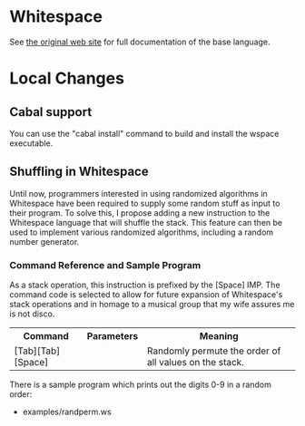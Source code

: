 # Whitespace #

See [the original web site](http://compsoc.dur.ac.uk/whitespace/) for full
documentation of the base language.

# Local Changes #

## Cabal support ##

You can use the "cabal install" command to build and install the wspace
executable.

## Shuffling in Whitespace ##

Until now, programmers interested in using randomized algorithms in Whitespace
have been required to supply some random stuff as input to their program. To
solve this, I propose adding a new instruction to the Whitespace language that
will shuffle the stack. This feature can then be used to implement various
randomized algorithms, including a random number generator.

### Command Reference and Sample Program ###

As a stack operation, this instruction is prefixed by the [Space] IMP. The
command code is selected to allow for future expansion of Whitespace's stack
operations and in homage to a musical group that my wife assures me is not
disco.

<table>
  <tr>
    <th>Command</th> <th>Parameters</th> <th>Meaning</th>
  </tr>
  <tr>
    <td>[Tab][Tab][Space]</td> <td></td> <td>Randomly permute the order of all values on the stack.</td>
  </tr>
</table>

There is a sample program which prints out the digits 0-9 in a random order:

* examples/randperm.ws
